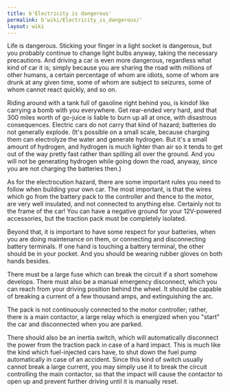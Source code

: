 ```yaml
---
title: b'Electricity is dangerous'
permalink: b'wiki/Electricity_is_dangerous/'
layout: wiki
---
```


Life is dangerous. Sticking your finger in a light socket is dangerous,
but you probably continue to change light bulbs anyway, taking the
necessary precautions. And driving a car is even more dangerous,
regardless what kind of car it is; simply because you are sharing the
road with millions of other humans, a certain percentage of whom are
idiots, some of whom are drunk at any given time, some of whom are
subject to seizures, some of whom cannot react quickly, and so on.

Riding around with a tank full of gasoline right behind you, is kindof
like carrying a bomb with you everywhere. Get rear-ended very hard, and
that 300 miles worth of go-juice is liable to burn up all at once, with
disastrous consequences. Electric cars do not carry that kind of hazard;
batteries do not generally explode. (It's possible on a small scale,
because charging them can electrolyze the water and generate hydrogen.
But it's a small amount of hydrogen, and hydrogen is much lighter than
air so it tends to get out of the way pretty fast rather than spilling
all over the ground. And you will not be generating hydrogen while going
down the road, anyway, since you are not charging the batteries then.)

As for the electrocution hazard, there are some important rules you need
to follow when building your own car. The most important, is that the
wires which go from the battery pack to the controller and thence to the
motor, are very well insulated, and not connected to anything else.
Certainly not to the frame of the car! You can have a negative ground
for your 12V-powered accessories, but the traction pack must be
completely isolated.

Beyond that, it is important to have some respect for your batteries,
when you are doing maintenance on them, or connecting and disconnecting
battery terminals. If one hand is touching a battery terminal, the other
should be in your pocket. And you should be wearing rubber gloves on
both hands besides.

There must be a large fuse which can break the circuit if a short
somehow develops. There must also be a manual emergency disconnect,
which you can reach from your driving position behind the wheel. It
should be capable of breaking a current of a few thousand amps, and
extinguishing the arc.

The pack is not continuously connected to the motor controller; rather,
there is a main contactor, a large relay which is energized when you
"start" the car and disconnected when you are parked.

There should also be an inertia switch, which will automatically
disconnect the power from the traction pack in case of a hard impact.
This is much like the kind which fuel-injected cars have, to shut down
the fuel pump automatically in case of an accident. Since this kind of
switch usually cannot break a large current, you may simply use it to
break the circuit controlling the main contactor, so that the impact
will cause the contactor to open up and prevent further driving until it
is manually reset.
